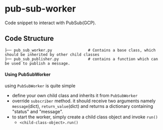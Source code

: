 # pub-sub-worker
Code snippet to interact with PubSub(GCP).
## Code Structure
```
├── pub_sub_worker.py                # Contains a base class, which should be inherited by other child classes 
├── pub_sub_publisher.py             # contains a function which can be used to publish a message.
```

#### Using PubSubWorker
using `PubSubWorker` is quite simple
* define your own child class and inherits it from `PubSubWorker`
* override `subscriber` method. it should receive two arguments namely `message`(dict), `return_value`(dict) and 
  returns a dictionary containing "status" and "message".
* to start the worker, simply create a child class object and invoke `run()`
  * `<child-class-object>.run()`
    
